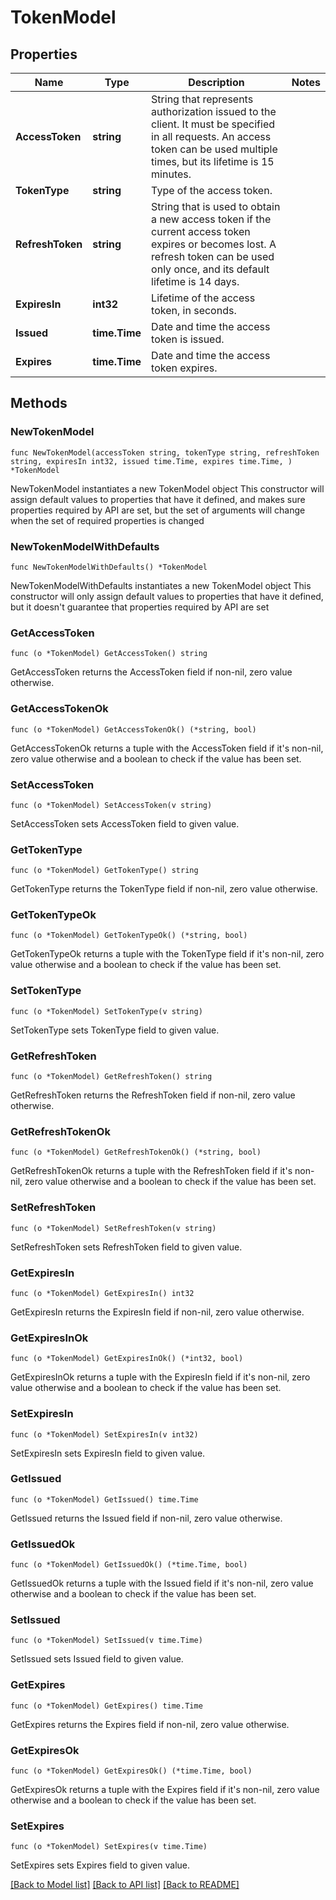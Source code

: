 # TokenModel

## Properties

Name | Type | Description | Notes
------------ | ------------- | ------------- | -------------
**AccessToken** | **string** | String that represents authorization issued to the client. It must be specified in all requests. An access token can be used multiple times, but its lifetime is 15 minutes. | 
**TokenType** | **string** | Type of the access token. | 
**RefreshToken** | **string** | String that is used to obtain a new access token if the current access token expires or becomes lost. A refresh token can be used only once, and its default lifetime is 14 days. | 
**ExpiresIn** | **int32** | Lifetime of the access token, in seconds. | 
**Issued** | **time.Time** | Date and time the access token is issued. | 
**Expires** | **time.Time** | Date and time the access token expires. | 

## Methods

### NewTokenModel

`func NewTokenModel(accessToken string, tokenType string, refreshToken string, expiresIn int32, issued time.Time, expires time.Time, ) *TokenModel`

NewTokenModel instantiates a new TokenModel object
This constructor will assign default values to properties that have it defined,
and makes sure properties required by API are set, but the set of arguments
will change when the set of required properties is changed

### NewTokenModelWithDefaults

`func NewTokenModelWithDefaults() *TokenModel`

NewTokenModelWithDefaults instantiates a new TokenModel object
This constructor will only assign default values to properties that have it defined,
but it doesn't guarantee that properties required by API are set

### GetAccessToken

`func (o *TokenModel) GetAccessToken() string`

GetAccessToken returns the AccessToken field if non-nil, zero value otherwise.

### GetAccessTokenOk

`func (o *TokenModel) GetAccessTokenOk() (*string, bool)`

GetAccessTokenOk returns a tuple with the AccessToken field if it's non-nil, zero value otherwise
and a boolean to check if the value has been set.

### SetAccessToken

`func (o *TokenModel) SetAccessToken(v string)`

SetAccessToken sets AccessToken field to given value.


### GetTokenType

`func (o *TokenModel) GetTokenType() string`

GetTokenType returns the TokenType field if non-nil, zero value otherwise.

### GetTokenTypeOk

`func (o *TokenModel) GetTokenTypeOk() (*string, bool)`

GetTokenTypeOk returns a tuple with the TokenType field if it's non-nil, zero value otherwise
and a boolean to check if the value has been set.

### SetTokenType

`func (o *TokenModel) SetTokenType(v string)`

SetTokenType sets TokenType field to given value.


### GetRefreshToken

`func (o *TokenModel) GetRefreshToken() string`

GetRefreshToken returns the RefreshToken field if non-nil, zero value otherwise.

### GetRefreshTokenOk

`func (o *TokenModel) GetRefreshTokenOk() (*string, bool)`

GetRefreshTokenOk returns a tuple with the RefreshToken field if it's non-nil, zero value otherwise
and a boolean to check if the value has been set.

### SetRefreshToken

`func (o *TokenModel) SetRefreshToken(v string)`

SetRefreshToken sets RefreshToken field to given value.


### GetExpiresIn

`func (o *TokenModel) GetExpiresIn() int32`

GetExpiresIn returns the ExpiresIn field if non-nil, zero value otherwise.

### GetExpiresInOk

`func (o *TokenModel) GetExpiresInOk() (*int32, bool)`

GetExpiresInOk returns a tuple with the ExpiresIn field if it's non-nil, zero value otherwise
and a boolean to check if the value has been set.

### SetExpiresIn

`func (o *TokenModel) SetExpiresIn(v int32)`

SetExpiresIn sets ExpiresIn field to given value.


### GetIssued

`func (o *TokenModel) GetIssued() time.Time`

GetIssued returns the Issued field if non-nil, zero value otherwise.

### GetIssuedOk

`func (o *TokenModel) GetIssuedOk() (*time.Time, bool)`

GetIssuedOk returns a tuple with the Issued field if it's non-nil, zero value otherwise
and a boolean to check if the value has been set.

### SetIssued

`func (o *TokenModel) SetIssued(v time.Time)`

SetIssued sets Issued field to given value.


### GetExpires

`func (o *TokenModel) GetExpires() time.Time`

GetExpires returns the Expires field if non-nil, zero value otherwise.

### GetExpiresOk

`func (o *TokenModel) GetExpiresOk() (*time.Time, bool)`

GetExpiresOk returns a tuple with the Expires field if it's non-nil, zero value otherwise
and a boolean to check if the value has been set.

### SetExpires

`func (o *TokenModel) SetExpires(v time.Time)`

SetExpires sets Expires field to given value.



[[Back to Model list]](../README.md#documentation-for-models) [[Back to API list]](../README.md#documentation-for-api-endpoints) [[Back to README]](../README.md)


